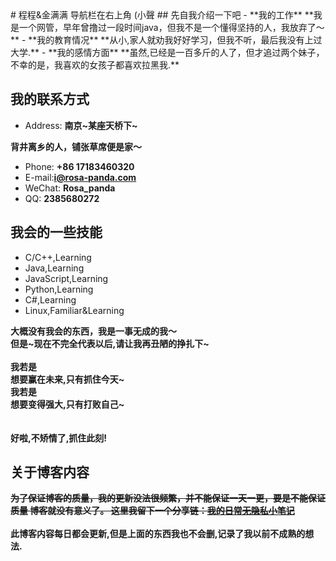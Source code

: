<meta name="baidu-site-verification" content="uiyfwoDVX1" />
# 程程&金满满
导航栏在右上角 (小聲
<!-- slide -->
## 先自我介绍一下吧
<!-- slide vertical=true -->
- **我的工作**
<!-- slide vertical=true -->
**我是一个网管，早年曾撸过一段时间java，但我不是一个懂得坚持的人，我放弃了～**
<!-- slide vertical=true -->
- **我的教育情况**
<!-- slide vertical=true -->
**从小,家人就劝我好好学习，但我不听，最后我没有上过大学.**  
<!-- slide vertical=true -->
- **我的感情方面**
<!-- slide vertical=true -->
**虽然,已经是一百多斤的人了，但才追过两个妹子，不幸的是，我喜欢的女孩子都喜欢拉黑我.**  

<!-- slide -->
## 我的联系方式

<!-- slide vertical=true -->
- Address: **南京~某座天桥下~**
<!-- slide vertical=true -->
**背井离乡的人，铺张草席便是家～**
<!-- slide vertical=true -->
- Phone: **+86 17183460320**
- E-mail:**[i@rosa-panda.com](mailto:i@rosa-panda.com])**
- WeChat: **Rosa_panda**
- QQ: **2385680272**

<!-- slide -->
## 我会的一些技能

- C/C++,Learning
- Java,Learning
- JavaScript,Learning
- Python,Learning
- C#,Learning
- Linux,Familiar&Learning

<!-- slide vertical=true -->
**大概没有我会的东西，我是一事无成的我～**  
**但是~现在不完全代表以后,请让我再丑陋的挣扎下~**    
</br>
**我若是**    
**想要赢在未来,只有抓住今天~**  
**我若是**  
**想要变得强大,只有打败自己~**  
</br>
</br>
**好啦,不矫情了,抓住此刻!**  


<!-- slide -->
## 关于博客内容
~~**为了保证博客的质量，我的更新没法很频繁，并不能保证一天一更，要是不能保证质量 博客就没有意义了。
  这里我留下一个分享链：[我的日常无隐私小笔记](https://github.com/Rosa-panda/Panda-memo)**~~  
  </br>
**此博客内容每日都会更新,但是上面的东西我也不会删,记录了我以前不成熟的想法.**